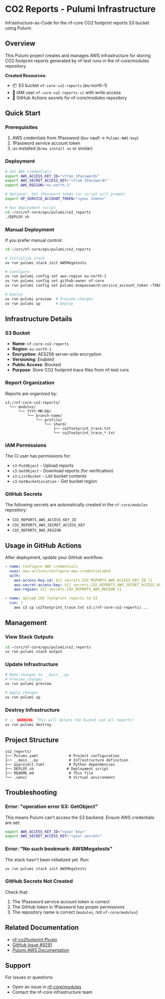 # CO2 Reports - Pulumi Infrastructure

Infrastructure-as-Code for the nf-core CO2 footprint reports S3 bucket using Pulumi.

## Overview

This Pulumi project creates and manages AWS infrastructure for storing CO2 footprint reports generated by nf-test runs in the nf-core/modules repository.

**Created Resources:**

- 📦 S3 bucket `nf-core-co2-reports` (eu-north-1)
- 👤 IAM user `nf-core-co2-reports-ci` with write access
- 🔑 GitHub Actions secrets for nf-core/modules repository

## Quick Start

### Prerequisites

1. AWS credentials from 1Password (`Dev` vault → `Pulumi-AWS-key`)
2. 1Password service account token
3. uv installed (`brew install uv` or similar)

### Deployment

```bash
# Set AWS credentials
export AWS_ACCESS_KEY_ID="<from 1Password>"
export AWS_SECRET_ACCESS_KEY="<from 1Password>"
export AWS_REGION="eu-north-1"

# Optional: Set 1Password token (or script will prompt)
export OP_SERVICE_ACCOUNT_TOKEN="<your token>"

# Run deployment script
cd ~/src/nf-core/ops/pulumi/co2_reports
./DEPLOY.sh
```

### Manual Deployment

If you prefer manual control:

```bash
cd ~/src/nf-core/ops/pulumi/co2_reports

# Initialize stack
uv run pulumi stack init AWSMegatests

# Configure
uv run pulumi config set aws:region eu-north-1
uv run pulumi config set github:owner nf-core
uv run pulumi config set pulumi-onepassword:service_account_token <TOKEN> --secret

# Deploy
uv run pulumi preview  # Preview changes
uv run pulumi up       # Deploy
```

## Infrastructure Details

### S3 Bucket

- **Name**: `nf-core-co2-reports`
- **Region**: `eu-north-1`
- **Encryption**: AES256 server-side encryption
- **Versioning**: Enabled
- **Public Access**: Blocked
- **Purpose**: Store CO2 footprint trace files from nf-test runs

### Report Organization

Reports are organized by:
```
s3://nf-core-co2-reports/
  └── modules/
      └── YYYY-MM-DD/
          └── branch-name/
              └── profile/
                  └── shard/
                      ├── co2footprint_trace.txt
                      └── co2footprint_trace_*.txt
```

### IAM Permissions

The CI user has permissions for:
- `s3:PutObject` - Upload reports
- `s3:GetObject` - Download reports (for verification)
- `s3:ListBucket` - List bucket contents
- `s3:GetBucketLocation` - Get bucket region

### GitHub Secrets

The following secrets are automatically created in the `nf-core/modules` repository:

- `CO2_REPORTS_AWS_ACCESS_KEY_ID`
- `CO2_REPORTS_AWS_SECRET_ACCESS_KEY`
- `CO2_REPORTS_AWS_REGION`

## Usage in GitHub Actions

After deployment, update your GitHub workflow:

```yaml
- name: Configure AWS credentials
  uses: aws-actions/configure-aws-credentials@v4
  with:
    aws-access-key-id: ${{ secrets.CO2_REPORTS_AWS_ACCESS_KEY_ID }}
    aws-secret-access-key: ${{ secrets.CO2_REPORTS_AWS_SECRET_ACCESS_KEY }}
    aws-region: ${{ secrets.CO2_REPORTS_AWS_REGION }}

- name: Upload CO2 footprint reports to S3
  run: |
    aws s3 cp co2footprint_trace.txt s3://nf-core-co2-reports/...
```

## Management

### View Stack Outputs

```bash
cd ~/src/nf-core/ops/pulumi/co2_reports
uv run pulumi stack output
```

### Update Infrastructure

```bash
# Make changes to __main__.py
# Preview changes
uv run pulumi preview

# Apply changes
uv run pulumi up
```

### Destroy Infrastructure

```bash
# ⚠️  WARNING: This will delete the bucket and all reports!
uv run pulumi destroy
```

## Project Structure

```
co2_reports/
├── Pulumi.yaml              # Project configuration
├── __main__.py              # Infrastructure definition
├── pyproject.toml           # Python dependencies
├── DEPLOY.sh               # Deployment script
├── README.md                # This file
└── .venv/                   # Virtual environment
```

## Troubleshooting

### Error: "operation error S3: GetObject"

This means Pulumi can't access the S3 backend. Ensure AWS credentials are set:

```bash
export AWS_ACCESS_KEY_ID="<your key>"
export AWS_SECRET_ACCESS_KEY="<your secret>"
```

### Error: "No such bookmark: AWSMegatests"

The stack hasn't been initialized yet. Run:

```bash
uv run pulumi stack init AWSMegatests
```

### GitHub Secrets Not Created

Check that:
1. The 1Password service account token is correct
2. The GitHub token in 1Password has proper permissions
3. The repository name is correct (`modules`, not `nf-core/modules`)

## Related Documentation

- [nf-co2footprint Plugin](https://github.com/nextflow-io/nf-co2footprint)
- [GitHub Issue #9291](https://github.com/nf-core/modules/issues/9291)
- [Pulumi AWS Documentation](https://www.pulumi.com/registry/packages/aws/)

## Support

For issues or questions:
- Open an issue in [nf-core/modules](https://github.com/nf-core/modules/issues)
- Contact the nf-core infrastructure team
